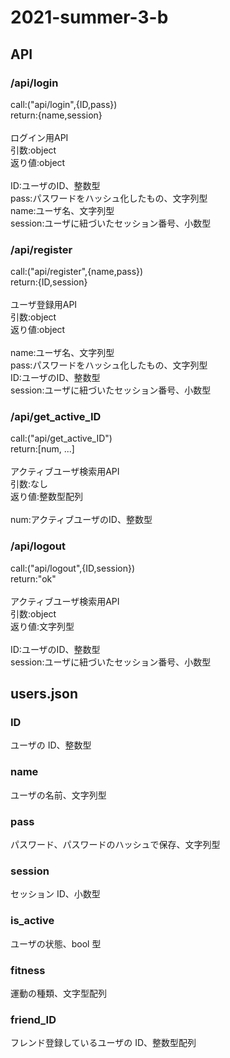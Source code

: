 # 2021-summer-3-b

## API

### /api/login

<p>
call:("api/login",{ID,pass})<br>
return:{name,session}<br>
<br>
ログイン用API<br>
引数:object<br>
返り値:object<br><br>
ID:ユーザのID、整数型<br>
pass:パスワードをハッシュ化したもの、文字列型<br>
name:ユーザ名、文字列型<br>
session:ユーザに紐づいたセッション番号、小数型<br>
</p>

### /api/register

<p>
call:("api/register",{name,pass})<br>
return:{ID,session}<br>
<br>
ユーザ登録用API<br>
引数:object<br>
返り値:object<br><br>
name:ユーザ名、文字列型<br>
pass:パスワードをハッシュ化したもの、文字列型<br>
ID:ユーザのID、整数型<br>
session:ユーザに紐づいたセッション番号、小数型<br>
</p>

### /api/get_active_ID

<p>
call:("api/get_active_ID")<br>
return:[num, ...]<br>
<br>
アクティブユーザ検索用API<br>
引数:なし<br>
返り値:整数型配列<br><br>
num:アクティブユーザのID、整数型<br>
</p>

### /api/logout

<p>
call:("api/logout",{ID,session})<br>
return:"ok"<br>
<br>
アクティブユーザ検索用API<br>
引数:object<br>
返り値:文字列型<br><br>
ID:ユーザのID、整数型<br>
session:ユーザに紐づいたセッション番号、小数型<br>
</p>

## users.json

### ID

ユーザの ID、整数型<br>

### name

ユーザの名前、文字列型<br>

### pass

パスワード、パスワードのハッシュで保存、文字列型<br>

### session

セッション ID、小数型<br>

### is_active

ユーザの状態、bool 型<br>

### fitness

運動の種類、文字型配列<br>

### friend_ID

フレンド登録しているユーザの ID、整数型配列<br>
